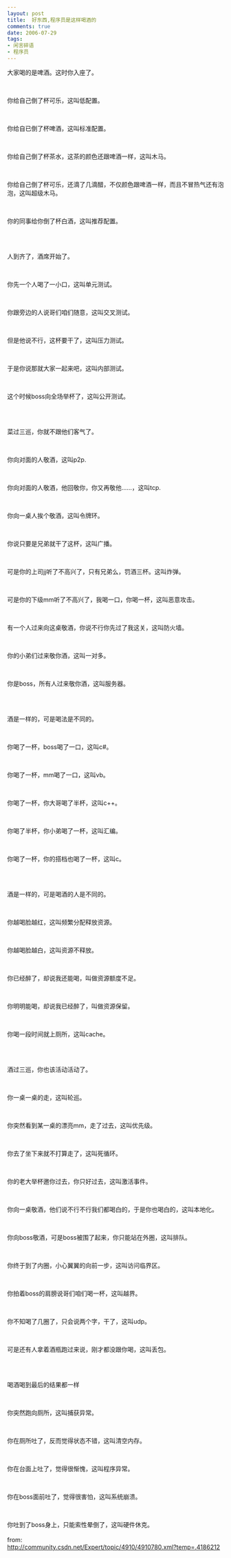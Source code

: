 ```yaml
---
layout: post
title:  好东西,程序员是这样喝酒的
comments: true
date: 2006-07-29
tags:
- 闲言碎语
- 程序员
---
```


<p>大家喝的是啤酒。这时你入座了。  </p>
<br /><p>你给自己倒了杯可乐，这叫低配置。  </p>
<br /><p>你给自已倒了杯啤酒，这叫标准配置。  </p>
<br /><p>你给自己倒了杯茶水，这茶的颜色还跟啤酒一样，这叫木马。  </p>
<br /><p>你给自己倒了杯可乐，还滴了几滴醋，不仅颜色跟啤酒一样，而且不冒热气还有泡泡，这叫超级木马。  </p>
<br /><p>你的同事给你倒了杯白酒，这叫推荐配置。  </p>
<br /><p><br />人到齐了，酒席开始了。  </p>
<br /><p>你先一个人喝了一小口，这叫单元测试。  </p>
<br /><p>你跟旁边的人说哥们咱们随意，这叫交叉测试。  </p>
<br /><p>但是他说不行，这杯要干了，这叫压力测试。  </p>
<br /><p>于是你说那就大家一起来吧，这叫内部测试。  </p>
<br /><p>这个时候boss向全场举杯了，这叫公开测试。  </p>
<br /><p><br />菜过三巡，你就不跟他们客气了。  </p>
<br /><p>你向对面的人敬酒，这叫p2p.  </p>
<br /><p>你向对面的人敬酒，他回敬你，你又再敬他……，这叫tcp.  </p>
<br /><p>你向一桌人挨个敬酒，这叫令牌环。  </p>
<br /><p>你说只要是兄弟就干了这杯，这叫广播。  </p>
<br /><p>可是你的上司jj听了不高兴了，只有兄弟么，罚酒三杯。这叫炸弹。  </p>
<br /><p>可是你的下级mm听了不高兴了，我喝一口，你喝一杯，这叫恶意攻击。  </p>
<br /><p>有一个人过来向这桌敬酒，你说不行你先过了我这关，这叫防火墙。  </p>
<br /><p>你的小弟们过来敬你酒，这叫一对多。  </p>
<br /><p>你是boss，所有人过来敬你酒，这叫服务器。  </p>
<br /><p><br />酒是一样的，可是喝法是不同的。  </p>
<br /><p>你喝了一杯，boss喝了一口，这叫c#。  </p>
<br /><p>你喝了一杯，mm喝了一口，这叫vb。  </p>
<br /><p>你喝了一杯，你大哥喝了半杯，这叫c++。  </p>
<br /><p>你喝了半杯，你小弟喝了一杯，这叫汇编。  </p>
<br /><p>你喝了一杯，你的搭档也喝了一杯，这叫c。  </p>
<br /><p><br />酒是一样的，可是喝酒的人是不同的。  </p>
<br /><p>你越喝脸越红，这叫频繁分配释放资源。  </p>
<br /><p>你越喝脸越白，这叫资源不释放。  </p>
<br /><p>你已经醉了，却说我还能喝，叫做资源额度不足。  </p>
<br /><p>你明明能喝，却说我已经醉了，叫做资源保留。  </p>
<br /><p>你喝一段时间就上厕所，这叫cache。  </p>
<br /><p><br />酒过三巡，你也该活动活动了。  </p>
<br /><p>你一桌一桌的走，这叫轮巡。  </p>
<br /><p>你突然看到某一桌的漂亮mm，走了过去，这叫优先级。  </p>
<br /><p>你去了坐下来就不打算走了，这叫死循环。  </p>
<br /><p>你的老大举杯邀你过去，你只好过去，这叫激活事件。  </p>
<br /><p>你向一桌敬酒，他们说不行不行我们都喝白的，于是你也喝白的，这叫本地化。  </p>
<br /><p>你向boss敬酒，可是boss被围了起来，你只能站在外圈，这叫排队。  </p>
<br /><p>你终于到了内圈，小心翼翼的向前一步，这叫访问临界区。  </p>
<br /><p>你拍着boss的肩膀说哥们咱们喝一杯，这叫越界。  </p>
<br /><p>你不知喝了几圈了，只会说两个字，干了，这叫udp。  </p>
<br /><p>可是还有人拿着酒瓶跑过来说，刚才都没跟你喝，这叫丢包。  </p>
<br /><p><br />喝酒喝到最后的结果都一样  </p>
<br /><p>你突然跑向厕所，这叫捕获异常。  </p>
<br /><p>你在厕所吐了，反而觉得状态不错，这叫清空内存。  </p>
<br /><p>你在台面上吐了，觉得很惭愧，这叫程序异常。  </p>
<br /><p>你在boss面前吐了，觉得很害怕，这叫系统崩溃。  </p>
<br /><p>你吐到了boss身上，只能索性晕倒了，这叫硬件休克。<br /><br />from:<br /><a href="http://community.csdn.net/Expert/topic/4910/4910780.xml?temp=.4186212">http://community.csdn.net/Expert/topic/4910/4910780.xml?temp=.4186212</a></p>				

